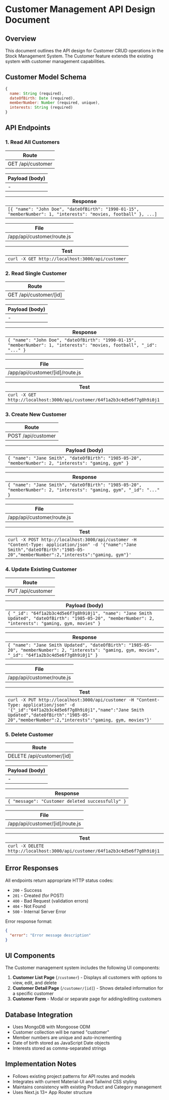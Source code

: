 # Customer Management API Design Document

## Overview

This document outlines the API design for Customer CRUD operations in the Stock Management System. The Customer feature extends the existing system with customer management capabilities.

## Customer Model Schema

```javascript
{
  name: String (required),
  dateOfBirth: Date (required),
  memberNumber: Number (required, unique),
  interests: String (required)
}
```

## API Endpoints

### 1. Read All Customers

| Route             |
| ----------------- |
| GET /api/customer |

| Payload (body) |
| -------------- |
| -              |

| Response                                                                                                         |
| ---------------------------------------------------------------------------------------------------------------- |
| `[{ "name": "John Doe", "dateOfBirth": "1990-01-15", "memberNumber": 1, "interests": "movies, football" }, ...]` |

| File                       |
| -------------------------- |
| /app/api/customer/route.js |

| Test                                             |
| ------------------------------------------------ |
| `curl -X GET http://localhost:3000/api/customer` |

### 2. Read Single Customer

| Route                  |
| ---------------------- |
| GET /api/customer/[id] |

| Payload (body) |
| -------------- |
| -              |

| Response                                                                                                                |
| ----------------------------------------------------------------------------------------------------------------------- |
| `{ "name": "John Doe", "dateOfBirth": "1990-01-15", "memberNumber": 1, "interests": "movies, football", "_id": "..." }` |

| File                            |
| ------------------------------- |
| /app/api/customer/[id]/route.js |

| Test                                                                      |
| ------------------------------------------------------------------------- |
| `curl -X GET http://localhost:3000/api/customer/64f1a2b3c4d5e6f7g8h9i0j1` |

### 3. Create New Customer

| Route              |
| ------------------ |
| POST /api/customer |

| Payload (body)                                                                                         |
| ------------------------------------------------------------------------------------------------------ |
| `{ "name": "Jane Smith", "dateOfBirth": "1985-05-20", "memberNumber": 2, "interests": "gaming, gym" }` |

| Response                                                                                                             |
| -------------------------------------------------------------------------------------------------------------------- |
| `{ "name": "Jane Smith", "dateOfBirth": "1985-05-20", "memberNumber": 2, "interests": "gaming, gym", "_id": "..." }` |

| File                       |
| -------------------------- |
| /app/api/customer/route.js |

| Test                                                                                                                                                                                   |
| -------------------------------------------------------------------------------------------------------------------------------------------------------------------------------------- |
| `curl -X POST http://localhost:3000/api/customer -H "Content-Type: application/json" -d '{"name":"Jane Smith","dateOfBirth":"1985-05-20","memberNumber":2,"interests":"gaming, gym"}'` |

### 4. Update Existing Customer

| Route             |
| ----------------- |
| PUT /api/customer |

| Payload (body)                                                                                                                                            |
| --------------------------------------------------------------------------------------------------------------------------------------------------------- |
| `{ "_id": "64f1a2b3c4d5e6f7g8h9i0j1", "name": "Jane Smith Updated", "dateOfBirth": "1985-05-20", "memberNumber": 2, "interests": "gaming, gym, movies" }` |

| Response                                                                                                                                                  |
| --------------------------------------------------------------------------------------------------------------------------------------------------------- |
| `{ "name": "Jane Smith Updated", "dateOfBirth": "1985-05-20", "memberNumber": 2, "interests": "gaming, gym, movies", "_id": "64f1a2b3c4d5e6f7g8h9i0j1" }` |

| File                       |
| -------------------------- |
| /app/api/customer/route.js |

| Test                                                                                                                                                                                                                                   |
| -------------------------------------------------------------------------------------------------------------------------------------------------------------------------------------------------------------------------------------- |
| `curl -X PUT http://localhost:3000/api/customer -H "Content-Type: application/json" -d '{"_id":"64f1a2b3c4d5e6f7g8h9i0j1","name":"Jane Smith Updated","dateOfBirth":"1985-05-20","memberNumber":2,"interests":"gaming, gym, movies"}'` |

### 5. Delete Customer

| Route                     |
| ------------------------- |
| DELETE /api/customer/[id] |

| Payload (body) |
| -------------- |
| -              |

| Response                                         |
| ------------------------------------------------ |
| `{ "message": "Customer deleted successfully" }` |

| File                            |
| ------------------------------- |
| /app/api/customer/[id]/route.js |

| Test                                                                         |
| ---------------------------------------------------------------------------- |
| `curl -X DELETE http://localhost:3000/api/customer/64f1a2b3c4d5e6f7g8h9i0j1` |

## Error Responses

All endpoints return appropriate HTTP status codes:

- `200` - Success
- `201` - Created (for POST)
- `400` - Bad Request (validation errors)
- `404` - Not Found
- `500` - Internal Server Error

Error response format:

```json
{
  "error": "Error message description"
}
```

## UI Components

The Customer management system includes the following UI components:

1. **Customer List Page** (`/customer`) - Displays all customers with options to view, edit, and delete
2. **Customer Detail Page** (`/customer/[id]`) - Shows detailed information for a specific customer
3. **Customer Form** - Modal or separate page for adding/editing customers

## Database Integration

- Uses MongoDB with Mongoose ODM
- Customer collection will be named "customer"
- Member numbers are unique and auto-incrementing
- Date of birth stored as JavaScript Date objects
- Interests stored as comma-separated strings

## Implementation Notes

- Follows existing project patterns for API routes and models
- Integrates with current Material-UI and Tailwind CSS styling
- Maintains consistency with existing Product and Category management
- Uses Next.js 13+ App Router structure
